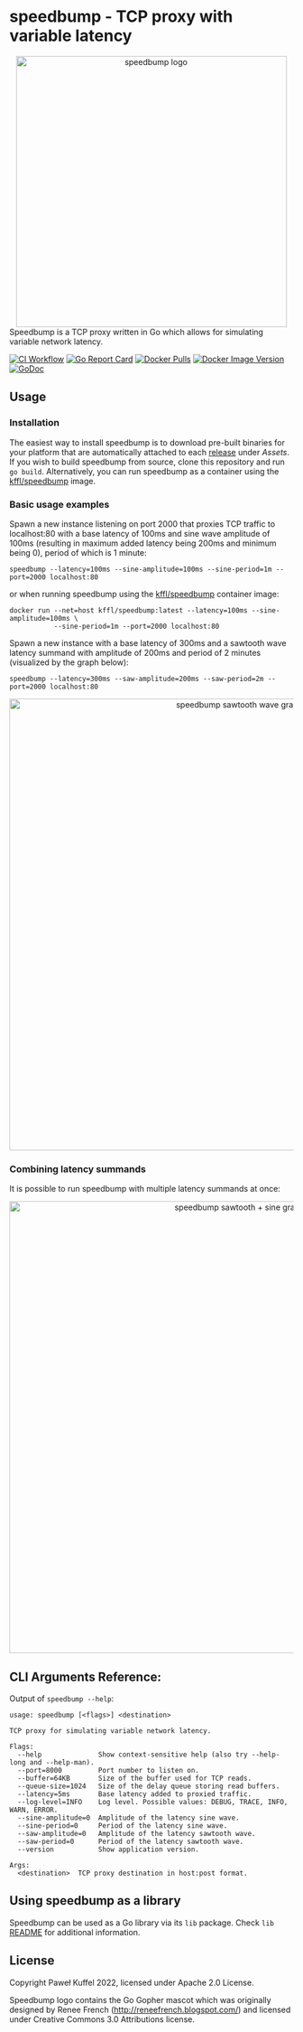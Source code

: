 # speedbump - TCP proxy with variable latency
<div align="center">
  <img alt="speedbump logo" src="https://github.com/kffl/speedbump/raw/HEAD/assets/speedbump.gif" width="480" height="auto"/>
</div>
Speedbump is a TCP proxy written in Go which allows for simulating variable network latency.

[![CI Workflow](https://github.com/kffl/speedbump/workflows/CI/badge.svg)](https://github.com/kffl/speedbump/actions) [![Go Report Card](https://goreportcard.com/badge/github.com/kffl/speedbump)](https://goreportcard.com/report/github.com/kffl/speedbump) [![Docker Pulls](https://img.shields.io/docker/pulls/kffl/speedbump)](https://hub.docker.com/r/kffl/speedbump) [![Docker Image Version](https://img.shields.io/docker/v/kffl/speedbump)](https://hub.docker.com/r/kffl/speedbump) [![GoDoc](https://godoc.org/github.com/kffl/speedbump/lib?status.svg)](https://godoc.org/github.com/kffl/speedbump/lib)

## Usage

### Installation

The easiest way to install speedbump is to download pre-built binaries for your platform that are automatically attached to each [release](https://github.com/kffl/speedbump/releases/) under _Assets_. If you wish to build speedbump from source, clone this repository and run `go build`. Alternatively, you can run speedbump as a container using the [kffl/speedbump](https://hub.docker.com/r/kffl/speedbump) image.

### Basic usage examples

Spawn a new instance listening on port 2000 that proxies TCP traffic to localhost:80 with a base latency of 100ms and sine wave amplitude of 100ms (resulting in maximum added latency being 200ms and minimum being 0), period of which is 1 minute:

```
speedbump --latency=100ms --sine-amplitude=100ms --sine-period=1m --port=2000 localhost:80
```

or when running speedbump using the [kffl/speedbump](https://hub.docker.com/r/kffl/speedbump) container image:

```
docker run --net=host kffl/speedbump:latest --latency=100ms --sine-amplitude=100ms \
           --sine-period=1m --port=2000 localhost:80
```

Spawn a new instance with a base latency of 300ms and a sawtooth wave latency summand with amplitude of 200ms and period of 2 minutes (visualized by the graph below):

```
speedbump --latency=300ms --saw-amplitude=200ms --saw-period=2m --port=2000 localhost:80
```
<div align="center">
  <img alt="speedbump sawtooth wave graph" src="https://github.com/kffl/speedbump/raw/HEAD/assets/sawtooth.svg" width="800" height="auto"/>
</div>

### Combining latency summands

It is possible to run speedbump with multiple latency summands at once:

<div align="center">
  <img alt="speedbump sawtooth + sine graph" src="https://github.com/kffl/speedbump/raw/HEAD/assets/combined.svg" width="800" height="auto"/>
</div>

## CLI Arguments Reference:

Output of `speedbump --help`:

```
usage: speedbump [<flags>] <destination>

TCP proxy for simulating variable network latency.

Flags:
  --help              Show context-sensitive help (also try --help-long and --help-man).
  --port=8000         Port number to listen on.
  --buffer=64KB       Size of the buffer used for TCP reads.
  --queue-size=1024   Size of the delay queue storing read buffers.
  --latency=5ms       Base latency added to proxied traffic.
  --log-level=INFO    Log level. Possible values: DEBUG, TRACE, INFO, WARN, ERROR.
  --sine-amplitude=0  Amplitude of the latency sine wave.
  --sine-period=0     Period of the latency sine wave.
  --saw-amplitude=0   Amplitude of the latency sawtooth wave.
  --saw-period=0      Period of the latency sawtooth wave.
  --version           Show application version.

Args:
  <destination>  TCP proxy destination in host:post format.
```

## Using speedbump as a library

Speedbump can be used as a Go library via its `lib` package. Check `lib` [README](lib/README.md) for additional information.

## License

Copyright Paweł Kuffel 2022, licensed under Apache 2.0 License.

Speedbump logo contains the Go Gopher mascot which was originally designed by Renee French (http://reneefrench.blogspot.com/) and licensed under Creative Commons 3.0 Attributions license.